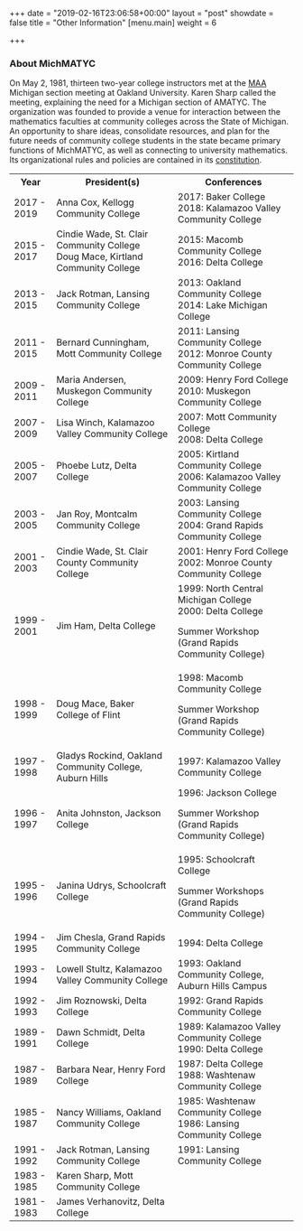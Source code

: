 +++
date = "2019-02-16T23:06:58+00:00"
layout = "post"
showdate = false
title = "Other Information"
[menu.main]
weight = 6

+++
### About MichMATYC

On May 2, 1981, thirteen two-year college instructors met at the [MAA](http://sections.maa.org/michigan/) Michigan section meeting at Oakland University. Karen Sharp called the meeting, explaining the need for a Michigan section of AMATYC. The organization was founded to provide a venue for interaction between the mathematics faculties at community colleges across the State of Michigan. An opportunity to share ideas, consolidate resources, and plan for the future needs of community college students in the state became primary functions of MichMATYC, as well as connecting to university mathematics. Its organizational rules and policies are contained in its [constitution](/uploads/constitution.pdf).

<table class="tg">

<tr>

<th class="tg-c3ow">Year</th>

<th class="tg-c3ow">President(s)</th>

<th class="tg-c3ow">Conferences</th>

</tr>

<tr>

<td class="tg-c3ow">2017 - 2019</td>

<td class="tg-c3ow">Anna Cox, Kellogg Community College</td>

<td class="tg-c3ow">2017: Baker College<br />
2018: Kalamazoo Valley Community College</td>

</tr>

<tr>

<td class="tg-c3ow">2015 - 2017</td>

<td class="tg-c3ow">Cindie Wade, St. Clair Community College <br/>  
Doug Mace, Kirtland Community College</td>

<td class="tg-c3ow">2015: Macomb Community College <br/>  
2016: Delta College</td>

</tr>

<tr>

<td class="tg-c3ow">2013 - 2015</td>

<td class="tg-c3ow">Jack Rotman, Lansing Community College</td>

<td class="tg-c3ow">2013: Oakland Community College <br/>  
2014: Lake Michigan College</td>

</tr>

<tr>

<td class="tg-c3ow">2011 - 2015</td>

<td class="tg-c3ow">Bernard Cunningham, Mott Community College</td>

<td class="tg-c3ow">2011: Lansing Community College<br/>  
2012: Monroe County Community College</td>

</tr>

<tr>

<td class="tg-c3ow">2009 - 2011</td>

<td class="tg-c3ow">Maria Andersen, Muskegon Community College</td>

<td class="tg-c3ow">2009: Henry Ford College <br/>  
2010: Muskegon Community College</td>

</tr>

<tr>

<td class="tg-c3ow">2007 - 2009</td>

<td class="tg-c3ow">Lisa Winch, Kalamazoo Valley Community College</td>

<td class="tg-c3ow">2007: Mott Community College <br/>  
2008: Delta College</td>

</tr>

<tr>

<td class="tg-c3ow">2005 - 2007</td>

<td class="tg-c3ow">Phoebe Lutz, Delta College</td>

<td class="tg-c3ow">2005: Kirtland Community College <br/>  
2006: Kalamazoo Valley Community College</td>

</tr>

<tr>

<td class="tg-c3ow">2003 - 2005</td>

<td class="tg-c3ow">Jan Roy, Montcalm Community College</td>

<td class="tg-c3ow">2003: Lansing Community College <br/>  
2004: Grand Rapids Community College</td>

</tr>

<tr>

<td class="tg-c3ow">2001 - 2003</td>

<td class="tg-c3ow">Cindie Wade, St. Clair County Community College</td>

<td class="tg-c3ow">2001: Henry Ford College <br/>  
2002: Monroe County Community College</td>

</tr>

<tr>

<td class="tg-c3ow">1999 - 2001</td>

<td class="tg-c3ow">Jim Ham, Delta College</td>

<td class="tg-c3ow">1999: North Central Michigan College <br/>  
2000: Delta College<br/>

Summer Workshop (Grand Rapids Community College)</td>

</tr>

<tr>

<td class="tg-c3ow">1998 - 1999</td>

<td class="tg-c3ow">Doug Mace, Baker College of Flint</td>

<td class="tg-c3ow">1998: Macomb Community College <br/>

Summer Workshop (Grand Rapids Community College)</td>

</tr>

<tr>

<td class="tg-c3ow">1997 - 1998</td>

<td class="tg-c3ow">Gladys Rockind, Oakland Community College, Auburn Hills</td>

<td class="tg-c3ow">1997: Kalamazoo Valley Community College</td>

</tr>

<tr>

<td class="tg-c3ow">1996 - 1997</td>

<td class="tg-c3ow">Anita Johnston, Jackson College</td>

<td class="tg-c3ow">1996: Jackson College <br/>

Summer Workshop (Grand Rapids Community College)</td>

</tr>

<tr>

<td class="tg-c3ow">1995 - 1996</td>

<td class="tg-c3ow">Janina Udrys, Schoolcraft College</td>

<td class="tg-c3ow">1995: Schoolcraft College <br/>

Summer Workshops (Grand Rapids Community College)</td>

</tr>

<tr>

<td class="tg-c3ow">1994 - 1995</td>

<td class="tg-c3ow">Jim Chesla, Grand Rapids Community College</td>

<td class="tg-c3ow">1994: Delta College</td>

</tr>

<tr>

<td class="tg-c3ow">1993 - 1994</td>

<td class="tg-c3ow">Lowell Stultz, Kalamazoo Valley Community College</td>

<td class="tg-c3ow">1993: Oakland Community College, Auburn Hills Campus</td>

</tr>

<tr>

<td class="tg-c3ow">1992 - 1993</td>

<td class="tg-c3ow">Jim Roznowski, Delta College</td>

<td class="tg-c3ow">1992: Grand Rapids Community College</td>

</tr>

<tr>

<td class="tg-c3ow">1989 - 1991</td>

<td class="tg-c3ow">Dawn Schmidt, Delta College</td>

<td class="tg-c3ow">1989: Kalamazoo Valley Community College <br/>  
1990: Delta College</td>

</tr>

<tr>

<td class="tg-c3ow">1987 - 1989</td>

<td class="tg-c3ow">Barbara Near, Henry Ford College</td>

<td class="tg-c3ow">1987: Delta College <br/>  
1988: Washtenaw Community College</td>

</tr>

<tr>

<td class="tg-c3ow">1985 - 1987</td>

<td class="tg-c3ow">Nancy Williams, Oakland Community College</td>

<td class="tg-c3ow">1985: Washtenaw Community College <br/>  
1986: Lansing Community College</td>

</tr>

<tr>

<td class="tg-c3ow">1991 - 1992</td>

<td class="tg-c3ow">Jack Rotman, Lansing Community College</td>

<td class="tg-c3ow">1991: Lansing Community College</td>

</tr>

<tr>

<td class="tg-c3ow">1983 - 1985</td>

<td class="tg-c3ow">Karen Sharp, Mott Community College</td>

<td class="tg-c3ow"></td>

</tr>

<tr>

<td class="tg-c3ow">1981 - 1983</td>

<td class="tg-c3ow">James Verhanovitz, Delta College</td>

<td class="tg-c3ow"></td>

</tr>

</table>

<br/>

